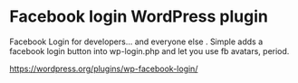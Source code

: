 # Facebook login WordPress plugin
Facebook Login for developers... and everyone else . Simple adds a facebook login button into wp-login.php and let you use fb avatars, period.

https://wordpress.org/plugins/wp-facebook-login/
